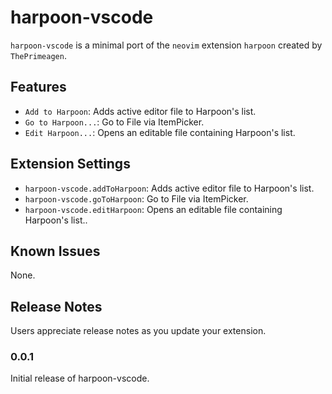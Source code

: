 # harpoon-vscode

`harpoon-vscode` is a minimal port of the `neovim` extension `harpoon` created by `ThePrimeagen`.

## Features

- `Add to Harpoon`: Adds active editor file to Harpoon's list.
- `Go to Harpoon...`: Go to File via ItemPicker.
- `Edit Harpoon...`: Opens an editable file containing Harpoon's list.

## Extension Settings

* `harpoon-vscode.addToHarpoon`: Adds active editor file to Harpoon's list.
* `harpoon-vscode.goToHarpoon`: Go to File via ItemPicker.
* `harpoon-vscode.editHarpoon`: Opens an editable file containing Harpoon's list..

## Known Issues

None.

## Release Notes

Users appreciate release notes as you update your extension.

### 0.0.1

Initial release of harpoon-vscode.
